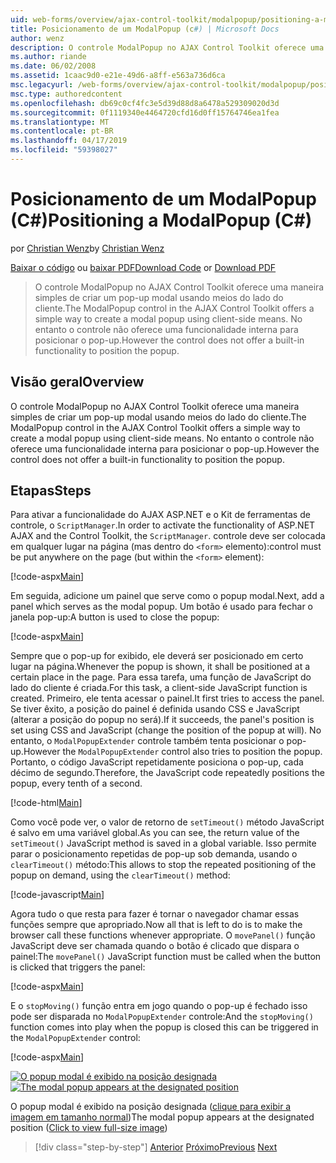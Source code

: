 ```yaml
---
uid: web-forms/overview/ajax-control-toolkit/modalpopup/positioning-a-modalpopup-cs
title: Posicionamento de um ModalPopup (c#) | Microsoft Docs
author: wenz
description: O controle ModalPopup no AJAX Control Toolkit oferece uma maneira simples de criar um pop-up modal usando meios do lado do cliente. No entanto o controle não tem um...
ms.author: riande
ms.date: 06/02/2008
ms.assetid: 1caac9d0-e21e-49d6-a8ff-e563a736d6ca
msc.legacyurl: /web-forms/overview/ajax-control-toolkit/modalpopup/positioning-a-modalpopup-cs
msc.type: authoredcontent
ms.openlocfilehash: db69c0cf4fc3e5d39d88d8a6478a529309020d3d
ms.sourcegitcommit: 0f1119340e4464720cfd16d0ff15764746ea1fea
ms.translationtype: MT
ms.contentlocale: pt-BR
ms.lasthandoff: 04/17/2019
ms.locfileid: "59398027"
---
```

# <a name="positioning-a-modalpopup-c"></a><span data-ttu-id="9f126-104">Posicionamento de um ModalPopup (C#)</span><span class="sxs-lookup"><span data-stu-id="9f126-104">Positioning a ModalPopup (C#)</span></span>

<span data-ttu-id="9f126-105">por [Christian Wenz](https://github.com/wenz)</span><span class="sxs-lookup"><span data-stu-id="9f126-105">by [Christian Wenz](https://github.com/wenz)</span></span>

<span data-ttu-id="9f126-106">[Baixar o código](http://download.microsoft.com/download/2/4/0/24052038-f942-4336-905b-b60ae56f0dd5/ModalPopup4.cs.zip) ou [baixar PDF](http://download.microsoft.com/download/b/6/a/b6ae89ee-df69-4c87-9bfb-ad1eb2b23373/modalpopup4CS.pdf)</span><span class="sxs-lookup"><span data-stu-id="9f126-106">[Download Code](http://download.microsoft.com/download/2/4/0/24052038-f942-4336-905b-b60ae56f0dd5/ModalPopup4.cs.zip) or [Download PDF](http://download.microsoft.com/download/b/6/a/b6ae89ee-df69-4c87-9bfb-ad1eb2b23373/modalpopup4CS.pdf)</span></span>

> <span data-ttu-id="9f126-107">O controle ModalPopup no AJAX Control Toolkit oferece uma maneira simples de criar um pop-up modal usando meios do lado do cliente.</span><span class="sxs-lookup"><span data-stu-id="9f126-107">The ModalPopup control in the AJAX Control Toolkit offers a simple way to create a modal popup using client-side means.</span></span> <span data-ttu-id="9f126-108">No entanto o controle não oferece uma funcionalidade interna para posicionar o pop-up.</span><span class="sxs-lookup"><span data-stu-id="9f126-108">However the control does not offer a built-in functionality to position the popup.</span></span>


## <a name="overview"></a><span data-ttu-id="9f126-109">Visão geral</span><span class="sxs-lookup"><span data-stu-id="9f126-109">Overview</span></span>

<span data-ttu-id="9f126-110">O controle ModalPopup no AJAX Control Toolkit oferece uma maneira simples de criar um pop-up modal usando meios do lado do cliente.</span><span class="sxs-lookup"><span data-stu-id="9f126-110">The ModalPopup control in the AJAX Control Toolkit offers a simple way to create a modal popup using client-side means.</span></span> <span data-ttu-id="9f126-111">No entanto o controle não oferece uma funcionalidade interna para posicionar o pop-up.</span><span class="sxs-lookup"><span data-stu-id="9f126-111">However the control does not offer a built-in functionality to position the popup.</span></span>

## <a name="steps"></a><span data-ttu-id="9f126-112">Etapas</span><span class="sxs-lookup"><span data-stu-id="9f126-112">Steps</span></span>

<span data-ttu-id="9f126-113">Para ativar a funcionalidade do AJAX ASP.NET e o Kit de ferramentas de controle, o `ScriptManager`.</span><span class="sxs-lookup"><span data-stu-id="9f126-113">In order to activate the functionality of ASP.NET AJAX and the Control Toolkit, the `ScriptManager`.</span></span> <span data-ttu-id="9f126-114">controle deve ser colocada em qualquer lugar na página (mas dentro do `<form>` elemento):</span><span class="sxs-lookup"><span data-stu-id="9f126-114">control must be put anywhere on the page (but within the `<form>` element):</span></span>

[!code-aspx[Main](positioning-a-modalpopup-cs/samples/sample1.aspx)]

<span data-ttu-id="9f126-115">Em seguida, adicione um painel que serve como o popup modal.</span><span class="sxs-lookup"><span data-stu-id="9f126-115">Next, add a panel which serves as the modal popup.</span></span> <span data-ttu-id="9f126-116">Um botão é usado para fechar o janela pop-up:</span><span class="sxs-lookup"><span data-stu-id="9f126-116">A button is used to close the popup:</span></span>

[!code-aspx[Main](positioning-a-modalpopup-cs/samples/sample2.aspx)]

<span data-ttu-id="9f126-117">Sempre que o pop-up for exibido, ele deverá ser posicionado em certo lugar na página.</span><span class="sxs-lookup"><span data-stu-id="9f126-117">Whenever the popup is shown, it shall be positioned at a certain place in the page.</span></span> <span data-ttu-id="9f126-118">Para essa tarefa, uma função de JavaScript do lado do cliente é criada.</span><span class="sxs-lookup"><span data-stu-id="9f126-118">For this task, a client-side JavaScript function is created.</span></span> <span data-ttu-id="9f126-119">Primeiro, ele tenta acessar o painel.</span><span class="sxs-lookup"><span data-stu-id="9f126-119">It first tries to access the panel.</span></span> <span data-ttu-id="9f126-120">Se tiver êxito, a posição do painel é definida usando CSS e JavaScript (alterar a posição do popup no será).</span><span class="sxs-lookup"><span data-stu-id="9f126-120">If it succeeds, the panel's position is set using CSS and JavaScript (change the position of the popup at will).</span></span> <span data-ttu-id="9f126-121">No entanto, o `ModalPopupExtender` controle também tenta posicionar o pop-up.</span><span class="sxs-lookup"><span data-stu-id="9f126-121">However the `ModalPopupExtender` control also tries to position the popup.</span></span> <span data-ttu-id="9f126-122">Portanto, o código JavaScript repetidamente posiciona o pop-up, cada décimo de segundo.</span><span class="sxs-lookup"><span data-stu-id="9f126-122">Therefore, the JavaScript code repeatedly positions the popup, every tenth of a second.</span></span>

[!code-html[Main](positioning-a-modalpopup-cs/samples/sample3.html)]

<span data-ttu-id="9f126-123">Como você pode ver, o valor de retorno de `setTimeout()` método JavaScript é salvo em uma variável global.</span><span class="sxs-lookup"><span data-stu-id="9f126-123">As you can see, the return value of the `setTimeout()` JavaScript method is saved in a global variable.</span></span> <span data-ttu-id="9f126-124">Isso permite parar o posicionamento repetidas de pop-up sob demanda, usando o `clearTimeout()` método:</span><span class="sxs-lookup"><span data-stu-id="9f126-124">This allows to stop the repeated positioning of the popup on demand, using the `clearTimeout()` method:</span></span>

[!code-javascript[Main](positioning-a-modalpopup-cs/samples/sample4.js)]

<span data-ttu-id="9f126-125">Agora tudo o que resta para fazer é tornar o navegador chamar essas funções sempre que apropriado.</span><span class="sxs-lookup"><span data-stu-id="9f126-125">Now all that is left to do is to make the browser call these functions whenever appropriate.</span></span> <span data-ttu-id="9f126-126">O `movePanel()` função JavaScript deve ser chamada quando o botão é clicado que dispara o painel:</span><span class="sxs-lookup"><span data-stu-id="9f126-126">The `movePanel()` JavaScript function must be called when the button is clicked that triggers the panel:</span></span>

[!code-aspx[Main](positioning-a-modalpopup-cs/samples/sample5.aspx)]

<span data-ttu-id="9f126-127">E o `stopMoving()` função entra em jogo quando o pop-up é fechado isso pode ser disparada no `ModalPopupExtender` controle:</span><span class="sxs-lookup"><span data-stu-id="9f126-127">And the `stopMoving()` function comes into play when the popup is closed this can be triggered in the `ModalPopupExtender` control:</span></span>

[!code-aspx[Main](positioning-a-modalpopup-cs/samples/sample6.aspx)]


<span data-ttu-id="9f126-128">[![O popup modal é exibido na posição designada](positioning-a-modalpopup-cs/_static/image2.png)](positioning-a-modalpopup-cs/_static/image1.png)</span><span class="sxs-lookup"><span data-stu-id="9f126-128">[![The modal popup appears at the designated position](positioning-a-modalpopup-cs/_static/image2.png)](positioning-a-modalpopup-cs/_static/image1.png)</span></span>

<span data-ttu-id="9f126-129">O popup modal é exibido na posição designada ([clique para exibir a imagem em tamanho normal](positioning-a-modalpopup-cs/_static/image3.png))</span><span class="sxs-lookup"><span data-stu-id="9f126-129">The modal popup appears at the designated position ([Click to view full-size image](positioning-a-modalpopup-cs/_static/image3.png))</span></span>

> [!div class="step-by-step"]
> <span data-ttu-id="9f126-130">[Anterior](handling-postbacks-from-a-modalpopup-cs.md)
> [Próximo](launching-a-modal-popup-window-from-server-code-vb.md)</span><span class="sxs-lookup"><span data-stu-id="9f126-130">[Previous](handling-postbacks-from-a-modalpopup-cs.md)
[Next](launching-a-modal-popup-window-from-server-code-vb.md)</span></span>
